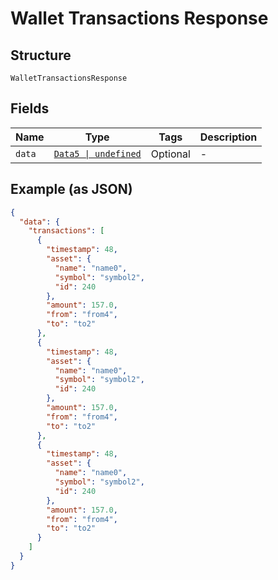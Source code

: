 
# Wallet Transactions Response

## Structure

`WalletTransactionsResponse`

## Fields

| Name | Type | Tags | Description |
|  --- | --- | --- | --- |
| `data` | [`Data5 \| undefined`](../../doc/models/data-5.md) | Optional | - |

## Example (as JSON)

```json
{
  "data": {
    "transactions": [
      {
        "timestamp": 48,
        "asset": {
          "name": "name0",
          "symbol": "symbol2",
          "id": 240
        },
        "amount": 157.0,
        "from": "from4",
        "to": "to2"
      },
      {
        "timestamp": 48,
        "asset": {
          "name": "name0",
          "symbol": "symbol2",
          "id": 240
        },
        "amount": 157.0,
        "from": "from4",
        "to": "to2"
      },
      {
        "timestamp": 48,
        "asset": {
          "name": "name0",
          "symbol": "symbol2",
          "id": 240
        },
        "amount": 157.0,
        "from": "from4",
        "to": "to2"
      }
    ]
  }
}
```

